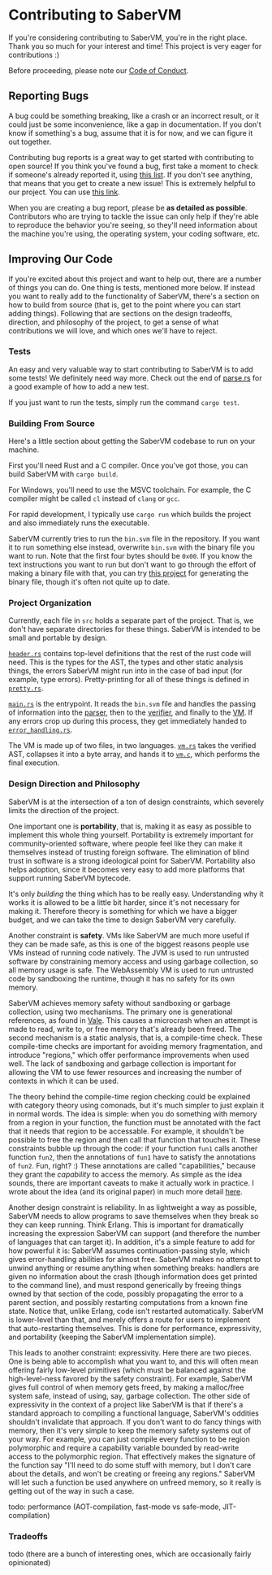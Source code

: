 # Contributing to SaberVM

If you're considering contributing to SaberVM, you're in the right place.
Thank you so much for your interest and time!
This project is very eager for contributions :)

Before proceeding, please note our [Code of Conduct](CODE_OF_CONDUCT.md).

## Reporting Bugs

A bug could be something breaking, like a crash or an incorrect result, or it could just be some inconvenience, like a gap in documentation. If you don't know if something's a bug, assume that it is for now, and we can figure it out together.

Contributing bug reports is a great way to get started with contributing to open source! If you think you've found a bug, first take a moment to check if someone's already reported it, using [this list](https://github.com/RyanBrewer317/SaberVM-Text-Lang/issues). If you don't see anything, that means that you get to create a new issue! This is extremely helpful to our project. You can use [this link](https://github.com/RyanBrewer317/SaberVM-Text-Lang/issues/new).

When you are creating a bug report, please be **as detailed as possible**. Contributors who are trying to tackle the issue can only help if they're able to reproduce the behavior you're seeing, so they'll need information about the machine you're using, the operating system, your coding software, etc.

## Improving Our Code

If you're excited about this project and want to help out, there are a number of things you can do. One thing is tests, mentioned more below. If instead you want to really add to the functionality of SaberVM, there's a section on how to build from source (that is, get to the point where you can start adding things). Following that are sections on the design tradeoffs, direction, and philosophy of the project, to get a sense of what contributions we will love, and which ones we'll have to reject.

### Tests

An easy and very valuable way to start contributing to SaberVM is to add some tests! 
We definitely need way more. 
Check out the end of [parse.rs](src/parse.rs) for a good example of how to add a new test.

If you just want to run the tests, simply run the command `cargo test`.

### Building From Source

Here's a little section about getting the SaberVM codebase to run on your machine.

First you'll need Rust and a C compiler. Once you've got those, you can build SaberVM with `cargo build`.

For Windows, you'll need to use the MSVC toolchain. For example, the C compiler might be called `cl` instead of `clang` or `gcc`.

For rapid development, I typically use `cargo run` which builds the project and also immediately runs the executable.

SaberVM currently tries to run the `bin.svm` file in the repository. If you want it to run something else instead, overwrite `bin.svm` with the binary file you want to run. Note that the first four bytes should be `0x00`. If you know the text instructions you want to run but don't want to go through the effort of making a binary file with that, you can try [this project](https://github.com/RyanBrewer317/SaberVM-Text-Lang) for generating the binary file, though it's often not quite up to date.

### Project Organization

Currently, each file in `src` holds a separate part of the project. That is, we don't have separate directories for these things. SaberVM is intended to be small and portable by design.

[`header.rs`](src/header.rs) contains top-level definitions that the rest of the rust code will need. This is the types for the AST, the types and other static analysis things, the errors SaberVM might run into in the case of bad input (for example, type errors). Pretty-printing for all of these things is defined in [`pretty.rs`](src/pretty.rs).

[`main.rs`](src/main.rs) is the entrypoint. It reads the `bin.svm` file and handles the passing of information into the [parser](src/parse.rs), then to the [verifier](src/verify.rs), and finally to the [VM](src/vm.rs). If any errors crop up during this process, they get immediately handed to [`error_handling.rs`](src/error_handling.rs).

The VM is made up of two files, in two languages. [`vm.rs`](src/vm.rs) takes the verified AST, collapses it into a byte array, and hands it to [`vm.c`](src/vm.c), which performs the final execution.

### Design Direction and Philosophy

SaberVM is at the intersection of a ton of design constraints, which severely limits the direction of the project. 

One important one is **portability**, that is, making it as easy as possible to implement this whole thing yourself. Portability is extremely important for community-oriented software, where people feel like they can make it themselves instead of trusting foreign software. The elimination of blind trust in software is a strong ideological point for SaberVM. Portability also helps adoption, since it becomes very easy to add more platforms that support running SaberVM bytecode. 

It's only *building* the thing which has to be really easy. Understanding why it works it is allowed to be a little bit harder, since it's not necessary for making it. Therefore theory is something for which we have a bigger budget, and we can take the time to design SaberVM very carefully.

Another constraint is **safety**. VMs like SaberVM are much more useful if they can be made safe, as this is one of the biggest reasons people use VMs instead of running code natively. The JVM is used to run untrusted software by constraining memory access and using garbage collection, so all memory usage is safe. The WebAssembly VM is used to run untrusted code by sandboxing the runtime, though it has no safety for its own memory. 

SaberVM achieves memory safety without sandboxing or garbage collection, using two mechanisms. The primary one is generational references, as found in [Vale](https://vale.dev). This causes a microcrash when an attempt is made to read, write to, or free memory that's already been freed. The second mechanism is a static analysis, that is, a compile-time check. These compile-time checks are important for avoiding memory fragmentation, and introduce "regions," which offer performance improvements when used well. The lack of sandboxing and garbage collection is important for allowing the VM to use fewer resources and increasing the number of contexts in which it can be used. 

The theory behind the compile-time region checking could be explained with category theory using comonads, but it's much simpler to just explain it in normal words. The idea is simple: when you do something with memory from a region in your function, the function must be annotated with the fact that it needs that region to be accessable. For example, it shouldn't be possible to free the region and then call that function that touches it. These constraints bubble up through the code: if your function `fun1` calls another function `fun2`, then the annotations of `fun1` have to satisfy the annotations of `fun2`. Fun, right? :) These annotations are called "capabilities," because they grant the *capability* to access the memory. As simple as the idea sounds, there are important caveats to make it actually work in practice. I wrote about the idea (and its original paper) in much more detail [here](https://ryanbrewer.dev/posts/safe-mmm-with-coeffects.html).

Another design constraint is reliability. In as lightweight a way as possible, SaberVM needs to allow programs to save themselves when they break so they can keep running. Think Erlang. This is important for dramatically increasing the expression SaberVM can support (and therefore the number of languages that can target it). In addition, it's a simple feature to add for how powerful it is: SaberVM assumes continuation-passing style, which gives error-handling abilities for almost free. SaberVM makes no attempt to unwind anything or resume anything when something breaks: handlers are given no information about the crash (though information does get printed to the command line), and must respond generically by freeing things owned by that section of the code, possibly propagating the error to a parent section, and possibly restarting computations from a known fine state. Notice that, unlike Erlang, code isn't restarted automatically. SaberVM is lower-level than that, and merely offers a route for users to implement that auto-restarting themselves. This is done for performance, expressivity, and portability (keeping the SaberVM implementation simple).

This leads to another constraint: expressivity. Here there are two pieces. One is being able to accomplish what you want to, and this will often mean offering fairly low-level primitives (which must be balanced against the high-level-ness favored by the safety constraint). For example, SaberVM gives full control of when memory gets freed, by making a malloc/free system safe, instead of using, say, garbage collection. The other side of expressivity in the context of a project like SaberVM is that if there's a standard approach to compiling a functional language, SaberVM's oddities shouldn't invalidate that approach. If you don't want to do fancy things with memory, then it's very simple to keep the memory safety systems out of your way. For example, you can just compile every function to be region polymorphic and require a capability variable bounded by read-write access to the polymorphic region. That effectively makes the signature of the function say "I'll need to do some stuff with memory, but I don't care about the details, and won't be creating or freeing any regions." SaberVM will let such a function be used anywhere on unfreed memory, so it really is getting out of the way in such a case.

todo: performance (AOT-compilation, fast-mode vs safe-mode, JIT-compilation)

### Tradeoffs

todo (there are a bunch of interesting ones, which are occasionally fairly opinionated)

